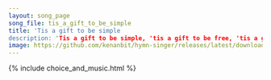 ```yaml
---
layout: song_page
song_file: tis_a_gift_to_be_simple
title: 'Tis a gift to be simple
description: 'Tis a gift to be simple, 'tis a gift to be free, 'tis a gift to come down where we ought to be. And when we find ourselves in the place just right 't... secular 4part acapella 1verse arrbykenan textbyother 
image: https://github.com/kenanbit/hymn-singer/releases/latest/download/tis_a_gift_to_be_simple-trad.png
---
```


{% include choice_and_music.html %}
